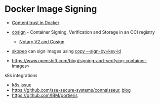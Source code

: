 # Docker Image Signing

* [Content trust in Docker](https://docs.docker.com/engine/security/trust/)
* [cosign](https://github.com/sigstore/cosign) - Container Signing, Verification and Storage in an OCI registry
  * [Notary V2 and Cosign](https://dlorenc.medium.com/notary-v2-and-cosign-b816658f044d)
* [skopeo](https://github.com/containers/skopeo) can sign images using [copy --sign-by=key-id](https://github.com/containers/skopeo)

* <https://www.openshift.com/blog/signing-and-verifying-container-images>>

k8s integrations

* [k8s issue](https://github.com/kubernetes/kubernetes/issues/30603)
* <https://github.com/sse-secure-systems/connaisseur>, [blog](https://medium.com/sse-blog/container-image-signatures-in-kubernetes-19264ac5d8ce)
* <https://github.com/IBM/portieris>